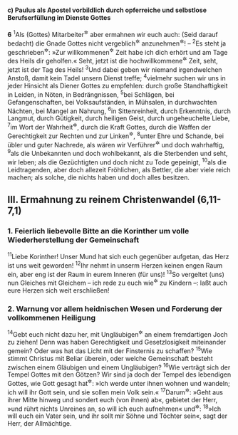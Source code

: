 #### c) Paulus als Apostel vorbildlich durch opferreiche und selbstlose Berufserfüllung im Dienste Gottes

__6__
<sup>1</sup>Als (Gottes) Mitarbeiter<sup title="vgl. 1.Kor 3,9">&#x2732;</sup> aber ermahnen wir euch auch: (Seid darauf bedacht) die Gnade Gottes nicht vergeblich<sup title="= erfolglos">&#x2732;</sup> anzunehmen<sup title="oder: empfangen zu haben">&#x2732;</sup>! –
<sup>2</sup>Es steht ja geschrieben<sup title="Jes 49,8">&#x2732;</sup>: »Zur willkommenen<sup title="= mir wohlgefälligen">&#x2732;</sup> Zeit habe ich dich erhört und am Tage des Heils dir geholfen.« Seht, jetzt ist die hochwillkommene<sup title="= ihm wohlgefällige">&#x2732;</sup> Zeit, seht, jetzt ist der Tag des Heils!
<sup>3</sup>Und dabei geben wir niemand irgendwelchen Anstoß, damit kein Tadel unsern Dienst treffe;
<sup>4</sup>vielmehr suchen wir uns in jeder Hinsicht als Diener Gottes zu empfehlen: durch große Standhaftigkeit in Leiden, in Nöten, in Bedrängnissen,
<sup>5</sup>bei Schlägen, bei Gefangenschaften, bei Volksaufständen, in Mühsalen, in durchwachten Nächten, bei Mangel an Nahrung,
<sup>6</sup>in Sittenreinheit, durch Erkenntnis, durch Langmut, durch Gütigkeit, durch heiligen Geist, durch ungeheuchelte Liebe,
<sup>7</sup>im Wort der Wahrheit<sup title="= durch wahrhaftige Lehre">&#x2732;</sup>, durch die Kraft Gottes, durch die Waffen der Gerechtigkeit zur Rechten und zur Linken<sup title="= zum Angriff und zur Abwehr">&#x2732;</sup>,
<sup>8</sup>unter Ehre und Schande, bei übler und guter Nachrede, als wären wir Verführer<sup title="oder: Irrlehrer">&#x2732;</sup> und doch wahrhaftig,
<sup>9</sup>als die Unbekannten und doch wohlbekannt, als die Sterbenden und seht, wir leben; als die Gezüchtigten und doch nicht zu Tode gepeinigt,
<sup>10</sup>als die Leidtragenden, aber doch allezeit Fröhlichen, als Bettler, die aber viele reich machen; als solche, die nichts haben und doch alles besitzen.

## III. Ermahnung zu reinem Christenwandel (6,11-7,1)

### 1. Feierlich liebevolle Bitte an die Korinther um volle Wiederherstellung der Gemeinschaft

<sup>11</sup>Liebe Korinther! Unser Mund hat sich euch gegenüber aufgetan, das Herz ist uns weit geworden!
<sup>12</sup>Ihr nehmt in unserm Herzen keinen engen Raum ein, aber eng ist der Raum in eurem Inneren (für uns)!
<sup>13</sup>So vergeltet (uns) nun Gleiches mit Gleichem – ich rede zu euch wie<sup title="oder: als">&#x2732;</sup> zu Kindern –: laßt auch eure Herzen sich weit erschließen!

### 2. Warnung vor allem heidnischen Wesen und Forderung der vollkommenen Heiligung

<sup>14</sup>Gebt euch nicht dazu her, mit Ungläubigen<sup title="= Heiden">&#x2732;</sup> an einem fremdartigen Joch zu ziehen! Denn was haben Gerechtigkeit und Gesetzlosigkeit miteinander gemein? Oder was hat das Licht mit der Finsternis zu schaffen?
<sup>15</sup>Wie stimmt Christus mit Beliar überein, oder welche Gemeinschaft besteht zwischen einem Gläubigen und einem Ungläubigen?
<sup>16</sup>Wie verträgt sich der Tempel Gottes mit den Götzen? Wir sind ja doch der Tempel des lebendigen Gottes, wie Gott gesagt hat<sup title="3.Mose 26,11-12">&#x2732;</sup>: »Ich werde unter ihnen wohnen und wandeln; ich will ihr Gott sein, und sie sollen mein Volk sein.«
<sup>17</sup>Darum<sup title="Jes 52,11">&#x2732;</sup>: »Geht aus ihrer Mitte hinweg und sondert euch (von ihnen) ab«, gebietet der Herr, »und rührt nichts Unreines an, so will ich euch aufnehmen« und<sup title="2.Sam 7,14">&#x2732;</sup>:
<sup>18</sup>»Ich will euch ein Vater sein, und ihr sollt mir Söhne und Töchter sein«, sagt der Herr, der Allmächtige.